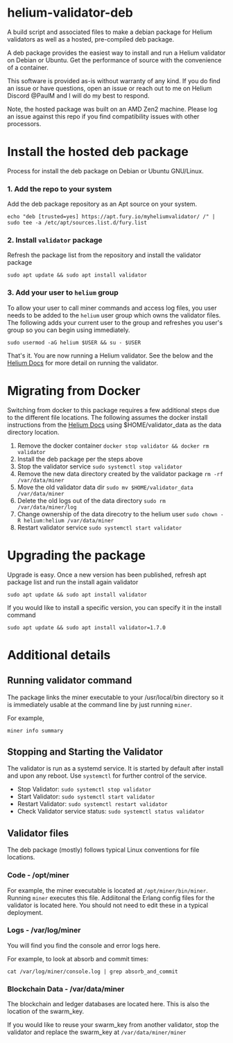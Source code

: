 # helium-validator-deb
A build script and associated files to make a debian package for Helium validators as well as a hosted, pre-compiled deb package.

A deb package provides the easiest way to install and run a Helium validator on Debian or Ubuntu. Get the performance of source with the convenience of a container.

This software is provided as-is without warranty of any kind. If you do find an issue or have questions, open an issue or reach out to me on Helium Discord @PaulM and I will do my best to respond.

Note, the hosted package was built on an AMD Zen2 machine. Please log an issue against this repo if you find compatibility issues with other processors.

# Install the hosted deb package
Process for install the deb package on Debian or Ubuntu GNU/Linux.

### 1. Add the repo to your system
Add the deb package repository as an Apt source on your system.
```
echo "deb [trusted=yes] https://apt.fury.io/myheliumvalidator/ /" | sudo tee -a /etc/apt/sources.list.d/fury.list
```

### 2. Install `validator` package
Refresh the package list from the repository and install the validator package
```
sudo apt update && sudo apt install validator
```

### 3. Add your user to `helium` group
To allow your user to call miner commands and access log files, you user needs to be added to the `helium` user group which owns the validator files. 
The following adds your current user to the group and refreshes you user's group so you can begin using immediately.
```
sudo usermod -aG helium $USER && su - $USER
```

That's it. You are now running a Helium validator. See the below and the [Helium Docs](https://docs.helium.com/mine-hnt/validators) for more detail on running the validator.


# Migrating from Docker
Switching from docker to this package requires a few additional steps due to the different file locations. The following assumes the docker install instructions from the [Helium Docs](https://docs.helium.com/mine-hnt/validators) using $HOME/validator_data as the data directory location.

1. Remove the docker container `docker stop validator && docker rm validator`
2. Install the deb package per the steps above
3. Stop the validator service `sudo systemctl stop validator`
4. Remove the new data directory created by the validator package `rm -rf /var/data/miner`
5. Move the old validator data dir `sudo mv $HOME/validator_data /var/data/miner`
6. Delete the old logs out of the data directory `sudo rm /var/data/miner/log`
7. Change ownership of the data direcotry to the helium user `sudo chown -R helium:helium /var/data/miner`
8. Restart validator service `sudo systemctl start validator`


# Upgrading the package
Upgrade is easy. Once a new version has been published, refresh apt package list and run the install again validator
```
sudo apt update && sudo apt install validator
```

If you would like to install a specific version, you can specify it in the install command
```
sudo apt update && sudo apt install validator=1.7.0
```


# Additional details

## Running validator command
The package links the miner executable to your /usr/local/bin directory so it is immediately usable at the command line by just running `miner`.

For example,
```
miner info summary
```

## Stopping and Starting the Validator
The validator is run as a systemd service. It is started by default after install and upon any reboot. Use `systemctl` for further control of the service.

- Stop Validator: `sudo systemctl stop validator`
- Start Validator: `sudo systemctl start validator`
- Restart Validator: `sudo systemctl restart validator`
- Check Validator service status: `sudo systemctl status validator`


## Validator files
The deb package (mostly) follows typical Linux conventions for file locations.

### Code - /opt/miner
For example, the miner executable is located at `/opt/miner/bin/miner`. Running `miner` executes this file. Addiitonal the Erlang config files for the validator is located here. You should not need to edit these in a typical deployment.

### Logs - /var/log/miner
You will find you find the console and error logs here.

For example, to look at absorb and commit times:
```
cat /var/log/miner/console.log | grep absorb_and_commit
```

### Blockchain Data - /var/data/miner
The blockchain and ledger databases are located here. This is also the location of the swarm_key. 

If you would like to reuse your swarm_key from another validator, stop the validator and replace the swarm_key at `/var/data/miner/miner`
